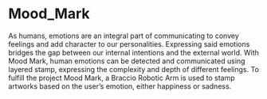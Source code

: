 # Mood_Mark

As humans, emotions are an integral part of communicating to convey feelings and add character to our personalities. Expressing said emotions bridges the gap between our internal intentions and the external world. With Mood Mark, human emotions can be detected and communicated using layered stamp, expressing the complexity and depth of different feelings. To fulfill the project Mood Mark, a Braccio Robotic Arm is used to stamp artworks based on the user’s emotion, either happiness or sadness.
